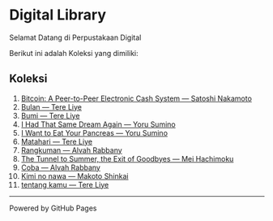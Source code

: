 # Digital Library

Selamat Datang di Perpustakaan Digital

Berikut ini adalah Koleksi yang dimiliki:

## Koleksi
1. [Bitcoin: A Peer-to-Peer Electronic Cash System — Satoshi Nakamoto](bitcoin.pdf)  
2. [Bulan — Tere Liye](Bulan.pdf)  
3. [Bumi — Tere Liye](Bumi.pdf)  
4. [I Had That Same Dream Again — Yoru Sumino](I%20Had%20That%20Same%20Dream%20Again.pdf)  
5. [I Want to Eat Your Pancreas — Yoru Sumino](I%20Want%20to%20Eat%20Your%20Pancreas.pdf)  
6. [Matahari — Tere Liye](Matahari.pdf)  
7. [Rangkuman — Alvah Rabbany](Rangkuman.pdf)  
8. [The Tunnel to Summer, the Exit of Goodbyes — Mei Hachimoku](The%20Tunnel%20to%20Summer%2C%20the%20Exit%20of%20Goodbyes.pdf)  
9. [Coba — Alvah Rabbany](coba.pdf)  
10. [Kimi no nawa — Makoto Shinkai](Kimi%20no%20nawa.pdf)  
11. [tentang kamu — Tere Liye](tentang%20kamu.pdf)  

---

Powered by GitHub Pages

